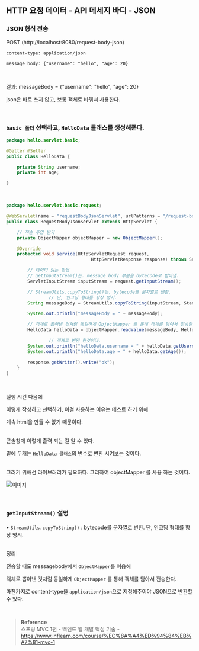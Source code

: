 ## HTTP 요청 데이터 - API 메세지 바디 - JSON

### JSON 형식 전송

POST (http://localhost:8080/request-body-json)

`content-type: application/json`

`message body: {"username": "hello", "age": 20}`

<br/>

결과: messageBody = {"username": "hello", "age": 20}

json은 바로 쓰지 않고, 보통 객체로 바꿔서 사용한다.

<br/>

### `basic 폴더` 선택하고, `HelloData` 클래스를 생성해준다.

```java
package hello.servlet.basic;

@Getter @Setter
public class HelloData {

    private String username;
    private int age;

}
```

<br/>


```java
package hello.servlet.basic.request;

@WebServlet(name = "requestBodyJsonServlet", urlPatterns = "/request-body-json")
public class RequestBodyJsonServlet extends HttpServlet {

    // 잭슨 주입 받기 
    private ObjectMapper objectMapper = new ObjectMapper();

    @Override
    protected void service(HttpServletRequest request,
                                HttpServletResponse response) throws ServletException, IOException {

        // 데이터 읽는 방법
        // getInputStream()는. message body 부분을 bytecode로 받아냄.
        ServletInputStream inputStream = request.getInputStream();

        // StreamUtils.copyToString()는. bytecode를 문자열로 변환. 
				// 단, 인코딩 형태를 항상 명시.
        String messageBody = StreamUtils.copyToString(inputStream, StandardCharsets.UTF_8);

        System.out.println("messageBody = " + messageBody);

        // 객체로 뽑아낸 것처럼 동일하게 ObjectMapper 를 통해 객체를 담아서 전송한다. 
        HelloData helloData = objectMapper.readValue(messageBody, HelloData.class);

				// 객체로 변환 한것이다.
        System.out.println("helloData.username = " + helloData.getUsername());
        System.out.println("helloData.age = " + helloData.getAge());

        response.getWriter().write("ok");
    }
}
```

<br/>

실행 시킨 다음에

이렇게 작성하고 선택하기, 이걸 사용하는 이유는 테스트 하기 위해 

계속 html을 만들 수 없기 때문이다.


<br/>콘솔창에 이렇게 출력 되는 걸 알 수 있다.

밑에 두개는 `HelloData 클래스`의 변수로 변환 시켜보는 것이다.

<br/>그러기 위해선 라이브러리가 필요하다. 그리하여 objectMapper 를 사용 하는 것이다.

![이미지](/programming/img/서24.PNG)

<br/>

### `getInputStream()` 설명 


• `StreamUtils.copyToString()` : bytecode를 문자열로 변환. 단, 인코딩 형태를 항상 명시.



<br/> 정리

전송할 때도 messagebody에서 `ObjectMapper`를 이용해 

객체로 뽑아낸 것처럼 동일하게 `ObjectMapper` 를 통해 객체를 담아서 전송한다. 

마찬가지로 content-type을 `application/json`으로 지정해주어야 JSON으로 반환할 수 있다.

<br/>

>**Reference** <br/>스프링 MVC 1편 - 백엔드 웹 개발 핵심 기술 - https://www.inflearn.com/course/%EC%8A%A4%ED%94%84%EB%A7%81-mvc-1